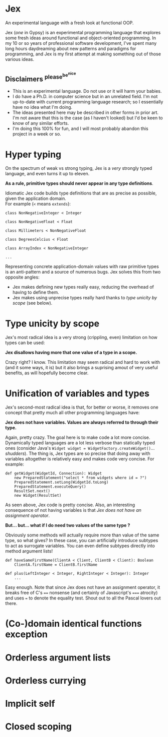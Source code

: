 # Jex
An experimental language with a fresh look at functional OOP.

Jex (*one* in Gypsy) is an experimental programming language that explores some fresh ideas around functional and object-oriented programming. In my 10 or so years of professional software development, I've spent many long hours daydreaming about new patterns and paradigms for programming, and Jex is my first attempt at making something out of those various ideas.

## Disclaimers <sup>please<sup>be<sup>nice</sup></sup></sup>

* This is an experimental language. Do not use or it will harm your babies.
* I do have a Ph.D. in computer science but in an unrelated field. I'm not up-to-date with current programming language research; so I essentially have no idea what I'm doing.
* The ideas presented here may be described in other forms in prior art. I'm not aware that this is the case (as I haven't looked) but I'd be keen to know of any similar efforts.
* I'm doing this 100% for fun, and I will most probably abandon this project in a week or so.

# Hyper typing

On the spectrum of weak vs strong typing, Jex is a *very* strongly typed language, and even turns it up to eleven.

**As a rule, primitive types should never appear in any type definitions**.

Idiomatic Jex code builds type definitions that are as precise as possible, given the application domain.
<br>For example (`<` means `extends`):

```
class NonNegativeInteger < Integer

class NonNegativeFloat < Float

class Millimeters < NonNegativeFloat

class DegreesCelcius < Float

class ArrayIndex < NonNegativeInteger

...
```

Representing concrete application-domain values with raw primitive types is an anti-pattern and a source of numerous bugs. Jex solves this from two opposite angles:
* Jex makes defining new types really easy, reducing the overhead of having to define them.
* Jex makes using unprecise types really hard thanks to *type unicity by scope* (see below).

# Type unicity by scope

Jex's most radical idea is a very strong (crippling, even) limitation on how types can be used:

**Jex disallows having more that one value of a type in a scope.**

Crazy right? I know. This limitation may seem radical and hard to work with (and it some ways, it is) but it also brings a suprising amout of very useful benefits, as will hopefully become clear.

# Unification of variables and types

Jex's second-most radical idea is that, for better or worse, it removes one concept that pretty much all other programming languages have:

**Jex does not have variables. Values are always referred to through their type.**

Again, pretty crazy. The goal here is to make code a lot more concise. Dynamically typed languages are a lot less verbose than statically typed ones (consider Java's `Widget widget = WidgetFactory.createWidget()`... *shudders*). The thing is, Jex types are so precise that doing away with variables altogether is relatively easy and makes code very concise. For example:

```
def getWidget(WidgetId, Connection): Widget
	new PreparedStatement("select * from widgets where id = ?")
	PreparedStatement.setLong(WidgetId.toLong)
	PreparedStatement.executeQuery()
	ResultSet.next()
	new Widget(ResultSet)
```

As seen above, Jex code is pretty concise. Also, an interesting consequence of not having variables is that *Jex does not have an assignment operator*. 

**But... but... what if I do need two values of the same type ?**

Obviously some methods will actually require more than value of the same type, so what gives? In these case, you can artificially introduce subtypes to act as surrogate variables. You can even define subtypes directly into method argument lists! 

```
def haveSameFirstName(ClientA < Client, ClientB < Client): Boolean
	ClientA.firstName = ClientB.firstName

def plus(LeftInteger < Integer, RightInteger < Integer): Integer
	...
```

Easy enough. Note that since Jex does not have an assignment operator, it breaks free of C's `==` nonsense (and certainly of Javascript's `===` atrocity) and uses `=` to denote the equality test. Shout out to all the Pascal lovers out there.

# (Co-)domain identical functions exception

# Orderless argument lists

# Orderless currying 

# Implicit self

# Closed scoping




